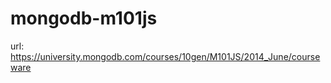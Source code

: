 mongodb-m101js
==============

url: https://university.mongodb.com/courses/10gen/M101JS/2014_June/courseware
